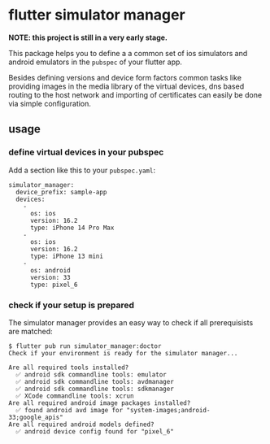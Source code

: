 # flutter simulator manager

**NOTE: this project is still in a very early stage.**

This package helps you to define a a common set of ios simulators and android
emulators in the `pubspec` of your flutter app.

Besides defining versions and device form factors common tasks like providing
images in the media library of the virtual devices, dns based routing to the
host network and importing of certificates can easily be done via simple 
configuration.

## usage

### define virtual devices in your pubspec

Add a section like this to your `pubspec.yaml`:

```
simulator_manager:
  device_prefix: sample-app
  devices:
    -
      os: ios
      version: 16.2
      type: iPhone 14 Pro Max
    -
      os: ios
      version: 16.2
      type: iPhone 13 mini
    -
      os: android
      version: 33
      type: pixel_6
```

### check if your setup is prepared

The simulator manager provides an easy way to check if all prerequisists are matched:

```
$ flutter pub run simulator_manager:doctor
Check if your environment is ready for the simulator manager...

Are all required tools installed?
  ✅ android sdk commandline tools: emulator
  ✅ android sdk commandline tools: avdmanager
  ✅ android sdk commandline tools: sdkmanager
  ✅ XCode commandline tools: xcrun
Are all required android image packages installed?
  ✅ found android avd image for "system-images;android-33;google_apis"
Are all required android models defined?
  ✅ android device config found for "pixel_6"
```